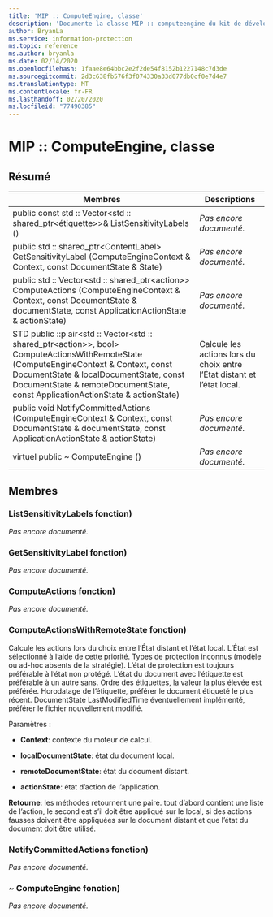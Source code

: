 ```yaml
---
title: 'MIP :: ComputeEngine, classe'
description: 'Documente la classe MIP :: computeengine du kit de développement logiciel (SDK) Microsoft Information Protection (MIP).'
author: BryanLa
ms.service: information-protection
ms.topic: reference
ms.author: bryanla
ms.date: 02/14/2020
ms.openlocfilehash: 1faae8e64bbc2e2f2de54f8152b1227148c7d3de
ms.sourcegitcommit: 2d3c638fb576f3f074330a33d077db0cf0e7d4e7
ms.translationtype: MT
ms.contentlocale: fr-FR
ms.lasthandoff: 02/20/2020
ms.locfileid: "77490385"
---
```

# <a name="class-mipcomputeengine"></a>MIP :: ComputeEngine, classe 
  
## <a name="summary"></a>Résumé
 Membres                        | Descriptions                                
--------------------------------|---------------------------------------------
public const std :: Vector\<std :: shared_ptr\<étiquette\>\>& ListSensitivityLabels ()  | _Pas encore documenté._
public std :: shared_ptr\<ContentLabel\> GetSensitivityLabel (ComputeEngineContext & Context, const DocumentState & State)  | _Pas encore documenté._
public std :: Vector\<std :: shared_ptr\<action\>\> ComputeActions (ComputeEngineContext & Context, const DocumentState & documentState, const ApplicationActionState & actionState)  | _Pas encore documenté._
STD public ::p air\<std :: Vector\<std :: shared_ptr\<action\>\>, bool\> ComputeActionsWithRemoteState (ComputeEngineContext & Context, const DocumentState & localDocumentState, const DocumentState & remoteDocumentState, const ApplicationActionState & actionState)  |  Calcule les actions lors du choix entre l’État distant et l’état local.
public void NotifyCommittedActions (ComputeEngineContext & Context, const DocumentState & documentState, const ApplicationActionState & actionState)  | _Pas encore documenté._
virtuel public ~ ComputeEngine ()  | _Pas encore documenté._
  
## <a name="members"></a>Membres
  
### <a name="listsensitivitylabels-function"></a>ListSensitivityLabels fonction)
_Pas encore documenté._

  
### <a name="getsensitivitylabel-function"></a>GetSensitivityLabel fonction)
_Pas encore documenté._

  
### <a name="computeactions-function"></a>ComputeActions fonction)
_Pas encore documenté._

  
### <a name="computeactionswithremotestate-function"></a>ComputeActionsWithRemoteState fonction)
Calcule les actions lors du choix entre l’État distant et l’état local.
L’État est sélectionné à l’aide de cette priorité. Types de protection inconnus (modèle ou ad-hoc absents de la stratégie). L’état de protection est toujours préférable à l’état non protégé. L’état du document avec l’étiquette est préférable à un autre sans. Ordre des étiquettes, la valeur la plus élevée est préférée. Horodatage de l’étiquette, préférer le document étiqueté le plus récent. DocumentState LastModifiedTime éventuellement implémenté, préférer le fichier nouvellement modifié.

Paramètres :  
* **Context**: contexte du moteur de calcul. 


* **localDocumentState**: état du document local. 


* **remoteDocumentState**: état du document distant. 


* **actionState**: état d’action de l’application.



  
**Retourne**: les méthodes retournent une paire. tout d’abord contient une liste de l’action, le second est s’il doit être appliqué sur le local, si des actions fausses doivent être appliquées sur le document distant et que l’état du document doit être utilisé.
  
### <a name="notifycommittedactions-function"></a>NotifyCommittedActions fonction)
_Pas encore documenté._

  
### <a name="computeengine-function"></a>~ ComputeEngine fonction)
_Pas encore documenté._
